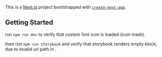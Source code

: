 This is a [Next.js](https://nextjs.org/) project bootstrapped with [`create-next-app`](https://github.com/vercel/next.js/tree/canary/packages/create-next-app).

## Getting Started

run `npm run dev` to verify that custom font icon is loaded (icon-trash).

then run `npm run storybook` and verify that storybook renders empty block, due to invalid url path in <head>.